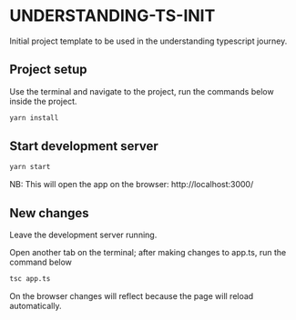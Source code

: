 # UNDERSTANDING-TS-INIT
Initial project template to be used in the understanding typescript journey.

## Project setup

Use the terminal and navigate to the project, run the commands below inside the project.

```bash
yarn install
```

## Start development server

```bash
yarn start
```

NB: This will open the app on the browser: http://localhost:3000/

## New changes
Leave the development server running.

Open another tab on the terminal; after making changes to app.ts, run the command below

```bash
tsc app.ts
```

On the browser changes will reflect because the page will reload automatically.

